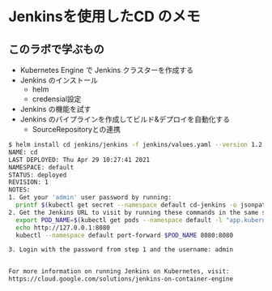 # Jenkinsを使用したCD のメモ

## このラボで学ぶもの

- Kubernetes Engine で Jenkins クラスターを作成する
- Jenkins のインストール
  - helm
  - credensial設定
- Jenkins の機能を試す
- Jenkins のパイプラインを作成してビルド&デプロイを自動化する
  - SourceRepositoryとの連携


```sh
$ helm install cd jenkins/jenkins -f jenkins/values.yaml --version 1.2.2 --wait
NAME: cd
LAST DEPLOYED: Thu Apr 29 10:27:41 2021
NAMESPACE: default
STATUS: deployed
REVISION: 1
NOTES:
1. Get your 'admin' user password by running:
  printf $(kubectl get secret --namespace default cd-jenkins -o jsonpath="{.data.jenkins-admin-password}" | base64 --decode);echo
2. Get the Jenkins URL to visit by running these commands in the same shell:
  export POD_NAME=$(kubectl get pods --namespace default -l "app.kubernetes.io/component=jenkins-master" -l "app.kubernetes.io/instance=cd" -o jsonpath="{.items[0].metadata.name}")
  echo http://127.0.0.1:8080
  kubectl --namespace default port-forward $POD_NAME 8080:8080

3. Login with the password from step 1 and the username: admin


For more information on running Jenkins on Kubernetes, visit:
https://cloud.google.com/solutions/jenkins-on-container-engine
```